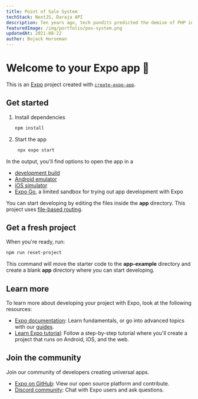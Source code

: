 ```yaml
---
title: Point of Sale System
techStack: NextJS, Daraja API
description: Ten years ago, tech pundits predicted the demise of PHP in web development. They claimed that the rise of modern frameworks, like Ruby on Rails and Node.js, would render the programming language obsolete.
featuredImage: /img/portfolio/pos-system.png
updatedAt: 2021-08-22
author: Bojack Horseman
---
```


# Welcome to your Expo app 👋

This is an [Expo](https://expo.dev) project created with [`create-expo-app`](https://www.npmjs.com/package/create-expo-app).

## Get started

1. Install dependencies
    ```bash
    npm install
    ```
2. Start the app
    ```bash
     npx expo start
    ```

In the output, you'll find options to open the app in a

-   [development build](https://docs.expo.dev/develop/development-builds/introduction/)
-   [Android emulator](https://docs.expo.dev/workflow/android-studio-emulator/)
-   [iOS simulator](https://docs.expo.dev/workflow/ios-simulator/)
-   [Expo Go](https://expo.dev/go), a limited sandbox for trying out app development with Expo

You can start developing by editing the files inside the **app** directory. This project uses [file-based routing](https://docs.expo.dev/router/introduction).

## Get a fresh project

When you're ready, run:

```bash
npm run reset-project
```

This command will move the starter code to the **app-example** directory and create a blank **app** directory where you can start developing.

## Learn more

To learn more about developing your project with Expo, look at the following resources:

-   [Expo documentation](https://docs.expo.dev/): Learn fundamentals, or go into advanced topics with our [guides](https://docs.expo.dev/guides).
-   [Learn Expo tutorial](https://docs.expo.dev/tutorial/introduction/): Follow a step-by-step tutorial where you'll create a project that runs on Android, iOS, and the web.

## Join the community

Join our community of developers creating universal apps.

-   [Expo on GitHub](https://github.com/expo/expo): View our open source platform and contribute.
-   [Discord community](https://chat.expo.dev): Chat with Expo users and ask questions.
